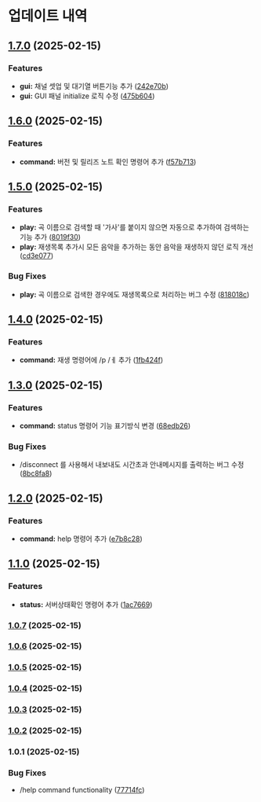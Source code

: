 # 업데이트 내역
## [1.7.0](https://github.com/Juuuu-power-e/discordBot/compare/v1.6.0...v1.7.0) (2025-02-15)


### Features

* **gui:** 채널 셋업 및 대기열 버튼기능 추가 ([242e70b](https://github.com/Juuuu-power-e/discordBot/commit/242e70bbbd2a2c8cee6ea7dd626013ec93380488))
* **gui:** GUI 패널 initialize 로직 수정 ([475b604](https://github.com/Juuuu-power-e/discordBot/commit/475b604ef399e057754f99bcf30d26b7a4cf4ecc))

## [1.6.0](https://github.com/Juuuu-power-e/discordBot/compare/v1.5.0...v1.6.0) (2025-02-15)


### Features

* **command:** 버전 및 릴리즈 노트  확인 명령어 추가 ([f57b713](https://github.com/Juuuu-power-e/discordBot/commit/f57b7137223853a4070f141cc0ad282685831255))


## [1.5.0](https://github.com/Juuuu-power-e/discordBot/compare/v1.4.0...v1.5.0) (2025-02-15)


### Features

* **play:** 곡 이름으로 검색할 때 '가사'를 붙이지 않으면 자동으로 추가하여 검색하는 기능 추가 ([8019f30](https://github.com/Juuuu-power-e/discordBot/commit/8019f3048980404f605bc32449d6947125a626c1))
* **play:** 재생목록 추가시 모든 음악을 추가하는 동안 음악을 재생하지 않던 로직 개선 ([cd3e077](https://github.com/Juuuu-power-e/discordBot/commit/cd3e077b7c992e4812f8a8acae1872dc11fa2fe1))


### Bug Fixes

* **play:** 곡 이름으로 검색한 경우에도 재생목록으로 처리하는 버그 수정 ([818018c](https://github.com/Juuuu-power-e/discordBot/commit/818018c100529e0041ee40379436b63554629ec5))

## [1.4.0](https://github.com/Juuuu-power-e/discordBot/compare/v1.3.0...v1.4.0) (2025-02-15)


### Features

* **command:** 재생 명령어에 /p /ㅔ 추가 ([1fb424f](https://github.com/Juuuu-power-e/discordBot/commit/1fb424f6e9fba86c3288013f0a203e4dedd5fbdc))

## [1.3.0](https://github.com/Juuuu-power-e/discordBot/compare/v1.2.0...v1.3.0) (2025-02-15)


### Features

* **command:** status 명령어 기능 표기방식 변경 ([68edb26](https://github.com/Juuuu-power-e/discordBot/commit/68edb2623d50a0ede77f941bc1aad0bb0f2183b4))


### Bug Fixes

* /disconnect 를 사용해서 내보내도 시간초과 안내메시지를 출력하는 버그 수정 ([8bc8fa8](https://github.com/Juuuu-power-e/discordBot/commit/8bc8fa8464b136a572c78e1838138a00f292053b))

## [1.2.0](https://github.com/Juuuu-power-e/discordBot/compare/v1.1.0...v1.2.0) (2025-02-15)


### Features

* **command:** help 명령어 추가 ([e7b8c28](https://github.com/Juuuu-power-e/discordBot/commit/e7b8c28219b54ee017884237d81c511f4e1f529e))

## [1.1.0](https://github.com/Juuuu-power-e/discordBot/compare/v1.0.7...v1.1.0) (2025-02-15)


### Features

* **status:** 서버상태확인 명령어 추가 ([1ac7669](https://github.com/Juuuu-power-e/discordBot/commit/1ac7669d354970cec1f42756e58329c12fe335f3))

### [1.0.7](https://github.com/Juuuu-power-e/discordBot/compare/v1.0.6...v1.0.7) (2025-02-15)

### [1.0.6](https://github.com/Juuuu-power-e/discordBot/compare/v1.0.5...v1.0.6) (2025-02-15)

### [1.0.5](https://github.com/Juuuu-power-e/discordBot/compare/v1.0.4...v1.0.5) (2025-02-15)

### [1.0.4](https://github.com/Juuuu-power-e/discordBot/compare/v1.0.3...v1.0.4) (2025-02-15)

### [1.0.3](https://github.com/Juuuu-power-e/discordBot/compare/v1.0.2...v1.0.3) (2025-02-15)

### [1.0.2](https://github.com/Juuuu-power-e/discordBot/compare/v1.0.1...v1.0.2) (2025-02-15)

### 1.0.1 (2025-02-15)


### Bug Fixes

* /help command functionality ([77714fc](https://github.com/Juuuu-power-e/discordBot/commit/77714fcafa3f298c1615caf6d010509efbee9762))
